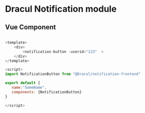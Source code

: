 # Dracul Notification module 

## Vue Component
```js

<template>
    <div>
        <notification-button :userid="123"  >
    </div>
</template>

<script>
import NotificationButton from "@Dracul/notification-frontend"

export default {
   name:"SomeName",
   components: {NotificationButton}
}

</script>


```
